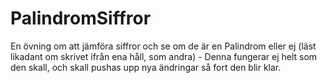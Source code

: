 # PalindromSiffror
En övning om att jämföra siffror och se om de är en Palindrom eller ej (läst likadant om skrivet ifrån ena håll, som andra) - Denna fungerar ej helt som den skall, och skall pushas upp nya ändringar så fort den blir klar.
